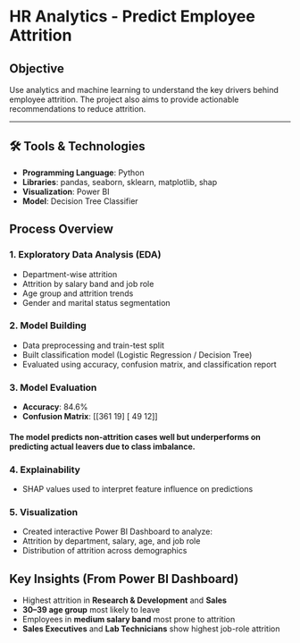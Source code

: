 # HR Analytics - Predict Employee Attrition

##  Objective
Use analytics and machine learning to understand the key drivers behind employee attrition. The project also aims to provide actionable recommendations to reduce attrition.

---

## 🛠️ Tools & Technologies
- **Programming Language**: Python
- **Libraries**: pandas, seaborn, sklearn, matplotlib, shap
- **Visualization**: Power BI
- **Model**:  Decision Tree Classifier


##  Process Overview

### 1. Exploratory Data Analysis (EDA)
- Department-wise attrition
- Attrition by salary band and job role
- Age group and attrition trends
- Gender and marital status segmentation

### 2. Model Building
- Data preprocessing and train-test split
- Built classification model (Logistic Regression / Decision Tree)
- Evaluated using accuracy, confusion matrix, and classification report

### 3. Model Evaluation
- **Accuracy**: 84.6%
- **Confusion Matrix**:
[[361 19]
[ 49 12]]
 #### The model predicts non-attrition cases well but underperforms on predicting actual leavers due to class imbalance.

### 4. Explainability
- SHAP values used to interpret feature influence on predictions

### 5. Visualization
- Created interactive Power BI Dashboard to analyze:
- Attrition by department, salary, age, and job role
- Distribution of attrition across demographics


##  Key Insights (From Power BI Dashboard)
- Highest attrition in **Research & Development** and **Sales**
- **30–39 age group** most likely to leave
- Employees in **medium salary band** most prone to attrition
- **Sales Executives** and **Lab Technicians** show highest job-role attrition

